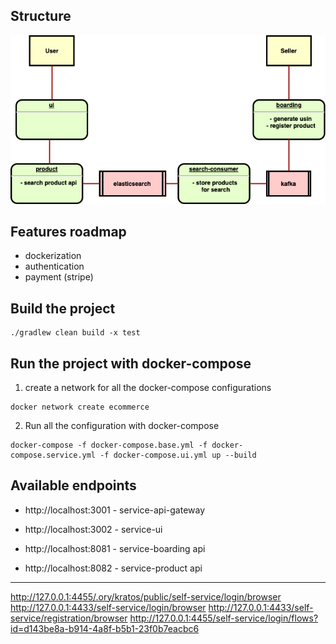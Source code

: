 ## Structure

![alt text](doc/ultimate-ecommerce.png)

## Features roadmap

- dockerization
- authentication
- payment (stripe)

## Build the project

```shell
./gradlew clean build -x test
```

## Run the project with docker-compose

1) create a network for all the docker-compose configurations
```shell
docker network create ecommerce
```

2) Run all the configuration with docker-compose
```shell
docker-compose -f docker-compose.base.yml -f docker-compose.service.yml -f docker-compose.ui.yml up --build
```

## Available endpoints

- http://localhost:3001 - service-api-gateway
- http://localhost:3002 - service-ui
  
- http://localhost:8081 - service-boarding api
- http://localhost:8082 - service-product api

---

http://127.0.0.1:4455/.ory/kratos/public/self-service/login/browser
http://127.0.0.1:4433/self-service/login/browser
http://127.0.0.1:4433/self-service/registration/browser
http://127.0.0.1:4455/self-service/login/flows?id=d143be8a-b914-4a8f-b5b1-23f0b7eacbc6